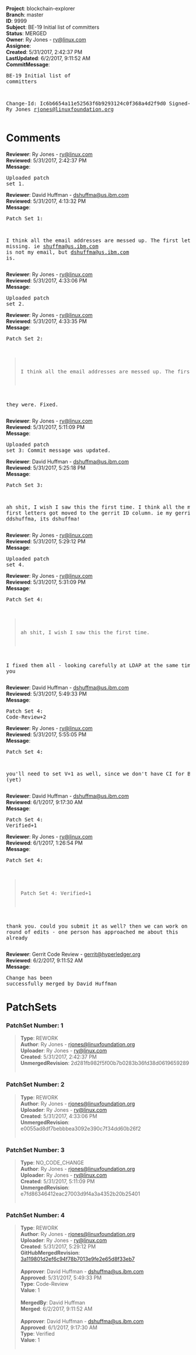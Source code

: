 <strong>Project</strong>: blockchain-explorer<br><strong>Branch</strong>: master<br><strong>ID</strong>: 9999<br><strong>Subject</strong>: BE-19 Initial list of committers<br><strong>Status</strong>: MERGED<br><strong>Owner</strong>: Ry Jones - ry@linux.com<br><strong>Assignee</strong>:<br><strong>Created</strong>: 5/31/2017, 2:42:37 PM<br><strong>LastUpdated</strong>: 6/2/2017, 9:11:52 AM<br><strong>CommitMessage</strong>:<br><pre>BE-19 Initial list of committers

Change-Id: Ic6b6654a11e52563f6b9293124c0f368a4d2f9d0
Signed-off-by: Ry Jones <rjones@linuxfoundation.org>
</pre><h1>Comments</h1><strong>Reviewer</strong>: Ry Jones - ry@linux.com<br><strong>Reviewed</strong>: 5/31/2017, 2:42:37 PM<br><strong>Message</strong>: <pre>Uploaded patch set 1.</pre><strong>Reviewer</strong>: David Huffman - dshuffma@us.ibm.com<br><strong>Reviewed</strong>: 5/31/2017, 4:13:32 PM<br><strong>Message</strong>: <pre>Patch Set 1:

I think all the email addresses are messed up. The first letter looks missing.  ie shuffma@us.ibm.com is not my email, but dshuffma@us.ibm.com is.</pre><strong>Reviewer</strong>: Ry Jones - ry@linux.com<br><strong>Reviewed</strong>: 5/31/2017, 4:33:06 PM<br><strong>Message</strong>: <pre>Uploaded patch set 2.</pre><strong>Reviewer</strong>: Ry Jones - ry@linux.com<br><strong>Reviewed</strong>: 5/31/2017, 4:33:35 PM<br><strong>Message</strong>: <pre>Patch Set 2:

> I think all the email addresses are messed up. The first letter
 
they were. Fixed.</pre><strong>Reviewer</strong>: Ry Jones - ry@linux.com<br><strong>Reviewed</strong>: 5/31/2017, 5:11:09 PM<br><strong>Message</strong>: <pre>Uploaded patch set 3: Commit message was updated.</pre><strong>Reviewer</strong>: David Huffman - dshuffma@us.ibm.com<br><strong>Reviewed</strong>: 5/31/2017, 5:25:18 PM<br><strong>Message</strong>: <pre>Patch Set 3:

ah shit, I wish I saw this the first time. I think all the mising first letters got moved to the gerrit ID column.  ie my gerrit ID is not ddshuffma, its dshuffma!</pre><strong>Reviewer</strong>: Ry Jones - ry@linux.com<br><strong>Reviewed</strong>: 5/31/2017, 5:29:12 PM<br><strong>Message</strong>: <pre>Uploaded patch set 4.</pre><strong>Reviewer</strong>: Ry Jones - ry@linux.com<br><strong>Reviewed</strong>: 5/31/2017, 5:31:09 PM<br><strong>Message</strong>: <pre>Patch Set 4:

> ah shit, I wish I saw this the first time.

I fixed them all - looking carefully at LDAP at the same time. thank you</pre><strong>Reviewer</strong>: David Huffman - dshuffma@us.ibm.com<br><strong>Reviewed</strong>: 5/31/2017, 5:49:33 PM<br><strong>Message</strong>: <pre>Patch Set 4: Code-Review+2</pre><strong>Reviewer</strong>: Ry Jones - ry@linux.com<br><strong>Reviewed</strong>: 5/31/2017, 5:55:05 PM<br><strong>Message</strong>: <pre>Patch Set 4:

you'll need to set V+1 as well, since we don't have CI for BE (yet)</pre><strong>Reviewer</strong>: David Huffman - dshuffma@us.ibm.com<br><strong>Reviewed</strong>: 6/1/2017, 9:17:30 AM<br><strong>Message</strong>: <pre>Patch Set 4: Verified+1</pre><strong>Reviewer</strong>: Ry Jones - ry@linux.com<br><strong>Reviewed</strong>: 6/1/2017, 1:26:54 PM<br><strong>Message</strong>: <pre>Patch Set 4:

> Patch Set 4: Verified+1

thank you. could you submit it as well? then we can work on the next round of edits - one person has approached me about this already</pre><strong>Reviewer</strong>: Gerrit Code Review - gerrit@hyperledger.org<br><strong>Reviewed</strong>: 6/2/2017, 9:11:52 AM<br><strong>Message</strong>: <pre>Change has been successfully merged by David Huffman</pre><h1>PatchSets</h1><h3>PatchSet Number: 1</h3><blockquote><strong>Type</strong>: REWORK<br><strong>Author</strong>: Ry Jones - rjones@linuxfoundation.org<br><strong>Uploader</strong>: Ry Jones - ry@linux.com<br><strong>Created</strong>: 5/31/2017, 2:42:37 PM<br><strong>UnmergedRevision</strong>: 2d281fb982f5f00b7b0283b36fd38d0619659289<br><br></blockquote><h3>PatchSet Number: 2</h3><blockquote><strong>Type</strong>: REWORK<br><strong>Author</strong>: Ry Jones - rjones@linuxfoundation.org<br><strong>Uploader</strong>: Ry Jones - ry@linux.com<br><strong>Created</strong>: 5/31/2017, 4:33:06 PM<br><strong>UnmergedRevision</strong>: e0055ad8df7bebbbea3092e390c7f34dd60b26f2<br><br></blockquote><h3>PatchSet Number: 3</h3><blockquote><strong>Type</strong>: NO_CODE_CHANGE<br><strong>Author</strong>: Ry Jones - rjones@linuxfoundation.org<br><strong>Uploader</strong>: Ry Jones - ry@linux.com<br><strong>Created</strong>: 5/31/2017, 5:11:09 PM<br><strong>UnmergedRevision</strong>: e7fd86346412eac27003d9f4a3a4352b20b25401<br><br></blockquote><h3>PatchSet Number: 4</h3><blockquote><strong>Type</strong>: REWORK<br><strong>Author</strong>: Ry Jones - rjones@linuxfoundation.org<br><strong>Uploader</strong>: Ry Jones - ry@linux.com<br><strong>Created</strong>: 5/31/2017, 5:29:12 PM<br><strong>GitHubMergedRevision</strong>: [3a119801d2ef6c94f78b7013e9fe2e65d8f33eb7](https://github.com/hyperledger/blockchain-explorer/commit/3a119801d2ef6c94f78b7013e9fe2e65d8f33eb7)<br><br><strong>Approver</strong>: David Huffman - dshuffma@us.ibm.com<br><strong>Approved</strong>: 5/31/2017, 5:49:33 PM<br><strong>Type</strong>: Code-Review<br><strong>Value</strong>: 1<br><br><strong>MergedBy</strong>: David Huffman<br><strong>Merged</strong>: 6/2/2017, 9:11:52 AM<br><br><strong>Approver</strong>: David Huffman - dshuffma@us.ibm.com<br><strong>Approved</strong>: 6/1/2017, 9:17:30 AM<br><strong>Type</strong>: Verified<br><strong>Value</strong>: 1<br><br></blockquote>